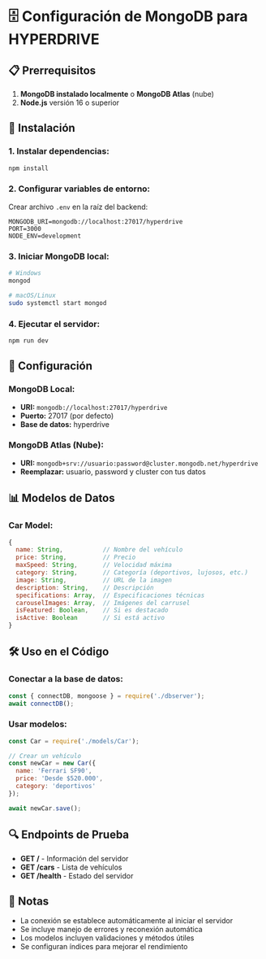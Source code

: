 # 🗄️ Configuración de MongoDB para HYPERDRIVE

## 📋 Prerrequisitos

1. **MongoDB instalado localmente** o **MongoDB Atlas** (nube)
2. **Node.js** versión 16 o superior

## 🚀 Instalación

### 1. Instalar dependencias:
```bash
npm install
```

### 2. Configurar variables de entorno:
Crear archivo `.env` en la raíz del backend:
```env
MONGODB_URI=mongodb://localhost:27017/hyperdrive
PORT=3000
NODE_ENV=development
```

### 3. Iniciar MongoDB local:
```bash
# Windows
mongod

# macOS/Linux
sudo systemctl start mongod
```

### 4. Ejecutar el servidor:
```bash
npm run dev
```

## 🔧 Configuración

### **MongoDB Local:**
- **URI:** `mongodb://localhost:27017/hyperdrive`
- **Puerto:** 27017 (por defecto)
- **Base de datos:** hyperdrive

### **MongoDB Atlas (Nube):**
- **URI:** `mongodb+srv://usuario:password@cluster.mongodb.net/hyperdrive`
- **Reemplazar:** usuario, password y cluster con tus datos

## 📊 Modelos de Datos

### **Car Model:**
```javascript
{
  name: String,           // Nombre del vehículo
  price: String,          // Precio
  maxSpeed: String,       // Velocidad máxima
  category: String,       // Categoría (deportivos, lujosos, etc.)
  image: String,          // URL de la imagen
  description: String,    // Descripción
  specifications: Array,  // Especificaciones técnicas
  carouselImages: Array,  // Imágenes del carrusel
  isFeatured: Boolean,    // Si es destacado
  isActive: Boolean       // Si está activo
}
```

## 🛠️ Uso en el Código

### **Conectar a la base de datos:**
```javascript
const { connectDB, mongoose } = require('./dbserver');
await connectDB();
```

### **Usar modelos:**
```javascript
const Car = require('./models/Car');

// Crear un vehículo
const newCar = new Car({
  name: 'Ferrari SF90',
  price: 'Desde $520.000',
  category: 'deportivos'
});

await newCar.save();
```

## 🔍 Endpoints de Prueba

- **GET /** - Información del servidor
- **GET /cars** - Lista de vehículos
- **GET /health** - Estado del servidor

## 📝 Notas

- La conexión se establece automáticamente al iniciar el servidor
- Se incluye manejo de errores y reconexión automática
- Los modelos incluyen validaciones y métodos útiles
- Se configuran índices para mejorar el rendimiento
